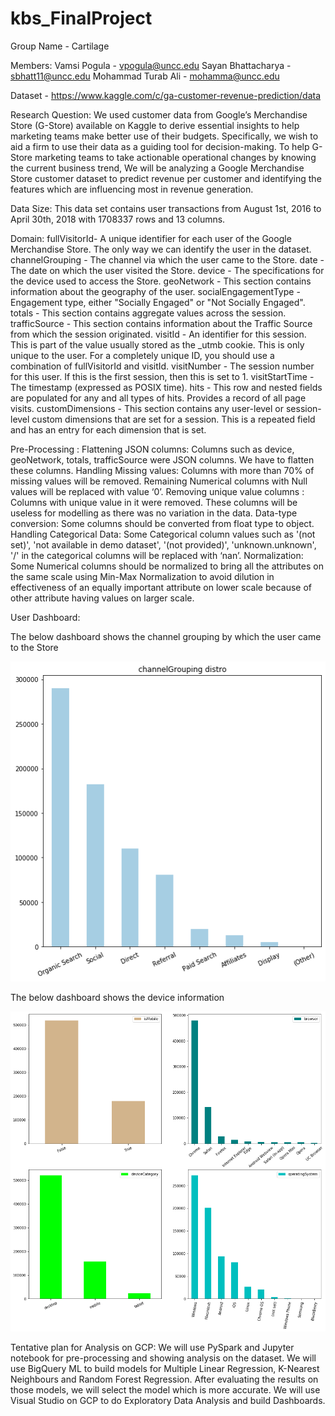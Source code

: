 # kbs_FinalProject
Group Name - Cartilage

Members: Vamsi Pogula - vpogula@uncc.edu Sayan Bhattacharya - sbhatt11@uncc.edu Mohammad Turab Ali - mohamma@uncc.edu

Dataset - https://www.kaggle.com/c/ga-customer-revenue-prediction/data

Research Question: We used customer data from Google’s Merchandise Store (G-Store) available on Kaggle to derive essential insights to help marketing teams make better use of their budgets. Specifically, we wish to aid a firm to use their data as a guiding tool for decision-making. To help G-Store marketing teams to take actionable operational changes by knowing the current business trend, We will be analyzing a Google Merchandise Store customer dataset to predict revenue per customer and identifying the features which are influencing most in revenue generation.

Data Size: This data set contains user transactions from August 1st, 2016 to April 30th, 2018 with 1708337 rows and 13 columns.

Domain: fullVisitorId- A unique identifier for each user of the Google Merchandise Store. The only way we can identify the user in the dataset. channelGrouping - The channel via which the user came to the Store. date - The date on which the user visited the Store. device - The specifications for the device used to access the Store. geoNetwork - This section contains information about the geography of the user. socialEngagementType - Engagement type, either "Socially Engaged" or "Not Socially Engaged". totals - This section contains aggregate values across the session. trafficSource - This section contains information about the Traffic Source from which the session originated. visitId - An identifier for this session. This is part of the value usually stored as the _utmb cookie. This is only unique to the user. For a completely unique ID, you should use a combination of fullVisitorId and visitId. visitNumber - The session number for this user. If this is the first session, then this is set to 1. visitStartTime - The timestamp (expressed as POSIX time). hits - This row and nested fields are populated for any and all types of hits. Provides a record of all page visits. customDimensions - This section contains any user-level or session-level custom dimensions that are set for a session. This is a repeated field and has an entry for each dimension that is set.

Pre-Processing : Flattening JSON columns: Columns such as device, geoNetwork, totals, trafficSource were JSON columns. We have to flatten these columns. Handling Missing values: Columns with more than 70% of missing values will be removed. Remaining Numerical columns with Null values will be replaced with value ‘0’. Removing unique value columns : Columns with unique value in it were removed. These columns will be useless for modelling as there was no variation in the data. Data-type conversion: Some columns should be converted from float type to object. Handling Categorical Data: Some Categorical column values such as '(not set)', 'not available in demo dataset', '(not provided)', 'unknown.unknown', '/' in the categorical columns will be replaced with ‘nan’. Normalization: Some Numerical columns should be normalized to bring all the attributes on the same scale using Min-Max Normalization to avoid dilution in effectiveness of an equally important attribute on lower scale because of other attribute having values on larger scale.


User Dashboard:

The below dashboard shows the channel grouping by which the user came to the Store

![alt text](https://github.com/riemannzeta1191/kbs_FinalProject/blob/master/Images/Image2.png)

The below dashboard shows the device information

![alt text](https://github.com/riemannzeta1191/kbs_FinalProject/blob/master/Images/Image1.png)




Tentative plan for Analysis on GCP: We will use PySpark and Jupyter notebook for pre-processing and showing analysis on the dataset. We will use BigQuery ML to build models for Multiple Linear Regression, K-Nearest Neighbours and Random Forest Regression. After evaluating the results on those models, we will select the model which is more accurate. We will use Visual Studio on GCP to do Exploratory Data Analysis and build Dashboards.
